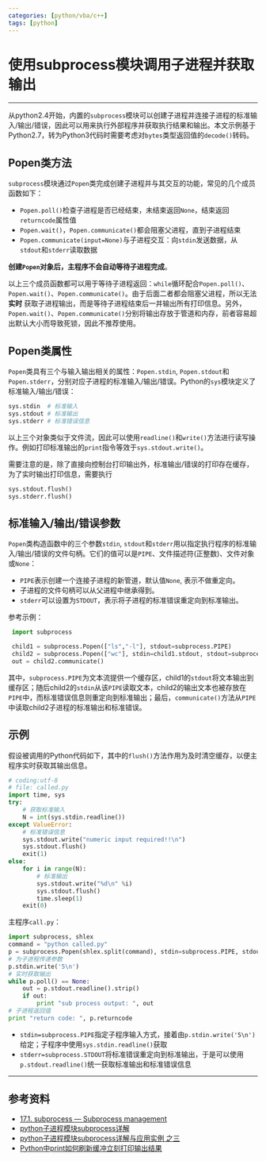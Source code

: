 ```yaml
---
categories: [python/vba/c++]
tags: [python]
---
```


# 使用subprocess模块调用子进程并获取输出


---

从python2.4开始，内置的`subprocess`模块可以创建子进程并连接子进程的标准输入/输出/错误，因此可以用来执行外部程序并获取执行结果和输出。本文示例基于Python2.7，转为Python3代码时需要考虑对`bytes`类型返回值的`decode()`转码。

## Popen类方法

`subprocess`模块通过`Popen`类完成创建子进程并与其交互的功能，常见的几个成员函数如下：

-  `Popen.poll()`检查子进程是否已经结束，未结束返回`None`，结束返回`returncode`属性值
-  `Popen.wait()`，`Popen.communicate()`都会阻塞父进程，直到子进程结束
-  `Popen.communicate(input=None)`与子进程交互：向`stdin`发送数据，从`stdout`和`stderr`读取数据

**创建`Popen`对象后，主程序不会自动等待子进程完成**。

以上三个成员函数都可以用于等待子进程返回：`while`循环配合`Popen.poll()`、`Popen.wait()`、`Popen.communicate()`。由于后面二者都会阻塞父进程，所以无法 **实时** 获取子进程输出，而是等待子进程结束后一并输出所有打印信息。另外，`Popen.wait()`、`Popen.communicate()`分别将输出存放于管道和内存，前者容易超出默认大小而导致死锁，因此不推荐使用。

## Popen类属性

`Popen`类具有三个与输入输出相关的属性：`Popen.stdin`, `Popen.stdout`和`Popen.stderr`，分别对应子进程的标准输入/输出/错误。Python的`sys`模块定义了标准输入/输出/错误：

``` python
sys.stdin  # 标准输入
sys.stdout # 标准输出
sys.stderr # 标准错误信息    
```

以上三个对象类似于文件流，因此可以使用`readline()`和`write()`方法进行读写操作。例如打印标准输出的`print`指令等效于`sys.stdout.write()`。

需要注意的是，除了直接向控制台打印输出外，标准输出/错误的打印存在缓存，为了实时输出打印信息，需要执行

``` python
sys.stdout.flush()
sys.stderr.flush()
```

## 标准输入/输出/错误参数

`Popen`类构造函数中的三个参数`stdin`, `stdout`和`stderr`用以指定执行程序的标准输入/输出/错误的文件句柄。它们的值可以是`PIPE`、文件描述符(正整数)、文件对象或`None`：

- `PIPE`表示创建一个连接子进程的新管道，默认值`None`, 表示不做重定向。
- 子进程的文件句柄可以从父进程中继承得到。
- `stderr`可以设置为`STDOUT`，表示将子进程的标准错误重定向到标准输出。

参考示例：

``` python
 import subprocess

 child1 = subprocess.Popen(["ls","-l"], stdout=subprocess.PIPE)
 child2 = subprocess.Popen(["wc"], stdin=child1.stdout, stdout=subprocess.PIPE, stderr=subprocess.STDOUT)
 out = child2.communicate()
```

其中，`subprocess.PIPE`为文本流提供一个缓存区，child1的`stdout`将文本输出到缓存区；随后child2的`stdin`从该`PIPE`读取文本，child2的输出文本也被存放在`PIPE`中，而标准错误信息则重定向到标准输出；最后，`communicate()`方法从`PIPE`中读取child2子进程的标准输出和标准错误。

## 示例

假设被调用的Python代码如下，其中的`flush()`方法作用为及时清空缓存，以便主程序实时获取其输出信息。

``` python
# coding:utf-8
# file: called.py
import time, sys
try:
    # 获取标准输入
    N = int(sys.stdin.readline())   
except ValueError:
    # 标准错误信息
    sys.stdout.write("numeric input required!!\n")
    sys.stdout.flush()
    exit(1)
else:
    for i in range(N):
        # 标准输出
        sys.stdout.write("%d\n" %i)     
        sys.stdout.flush()
        time.sleep(1)
    exit(0)
```

主程序`call.py`：

``` python
import subprocess, shlex
command = "python called.py"
p = subprocess.Popen(shlex.split(command), stdin=subprocess.PIPE, stdout=subprocess.PIPE, stderr=subprocess.STDOUT)
# 为子进程传递参数
p.stdin.write('5\n') 
# 实时获取输出
while p.poll() == None:
    out = p.stdout.readline().strip()
    if out:
        print "sub process output: ", out
# 子进程返回值
print "return code: ", p.returncode
```

- `stdin=subprocess.PIPE`指定子程序输入方式，接着由`p.stdin.write('5\n')`给定；子程序中使用`sys.stdin.readline()`获取
- `stderr=subprocess.STDOUT`将标准错误重定向到标准输出，于是可以使用`p.stdout.readline()`统一获取标准输出和标准错误信息

---

## 参考资料

- [17.1. subprocess — Subprocess management](https://docs.python.org/2/library/subprocess.html)
- [python子进程模块subprocess详解](https://hacpai.com/article/1462524113048)
- [python子进程模块subprocess详解与应用实例 之三 ](http://blog.chinaunix.net/uid-26000296-id-4461555.html)
- [Python中print如何刷新缓冲立刻打印输出结果](http://www.revotu.com/how-to-flush-output-of-python-print.html)